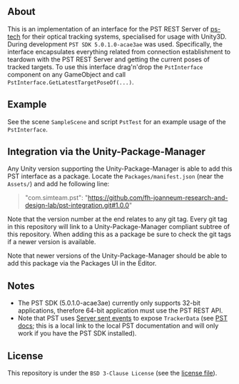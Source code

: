 ## About

This is an implementation of an interface for the PST REST Server of [ps-tech](https://www.ps-tech.com/) for their optical tracking systems, specialised for usage with Unity3D. During development `PST SDK 5.0.1.0-acae3ae` was used. 
Specifically, the interface encapsulates everything related from connection establishment to teardown with the PST REST Server and getting the current poses of tracked targets. To use this interface drag'n'drop the `PstInterface` component on any GameObject and call `PstInterface.GetLatestTargetPoseOf(...)`. 

## Example

See the scene `SampleScene` and script `PstTest` for an example usage of the `PstInterface`.

## Integration via the Unity-Package-Manager

Any Unity version supporting the Unity-Package-Manager is able to add this PST interface as a package. Locate the `Packages/manifest.json` (near the `Assets/`) and add he following line:
> "com.simteam.pst": "https://github.com/fh-joanneum-research-and-design-lab/pst-integration.git#1.0.0"

Note that the version number at the end relates to any git tag. Every git tag in this repository will link to a Unity-Package-Manager compliant subtree of this repository. When adding this as a package be sure to check the git tags if a newer version is available. 

Note that newer versions of the Unity-Package-Manager should be able to add this package via the Packages UI in the Editor.

## Notes

* The PST SDK (5.0.1.0-acae3ae) currently only supports 32-bit applications, therefore 64-bit application must use the PST REST API.
* Note that PST uses [Server sent events](https://developer.mozilla.org/en-US/docs/Web/API/Server-sent_events/Using_server-sent_events#Event_stream_format) to expose `TrackerData` (see [PST docs](file:///C:/Program%20Files%20(x86)/PS-Tech/PST/Development/docs/_start_tracker_data_stream.html); this is a local link to the local PST documentation and will only work if you have the PST SDK installed).

## License

This repository is under the `BSD 3-Clause License` (see the [license file](LICENSE)).